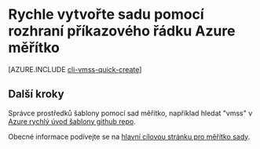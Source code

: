 <properties
    pageTitle="Změnit velikost sady rozhraní příkazového řádku rychlé vytvoření | Microsoft Azure"
    description="Nasazení škála sady pomocí rozhraní příkazového řádku rychlé vytvoření."
    keywords="virtuální počítač měřítko sady" 
    services="virtual-machine-scale-sets"
    documentationCenter=""
    authors="gatneil"
    manager="madhana"
    editor="tysonn"
    tags="azure-resource-manager" />

<tags
    ms.service="virtual-machine-linux"
    ms.workload="infrastructure-services"
    ms.tgt_pltfrm="vm-linux"
    ms.devlang="na"
    ms.topic="article"
    ms.date="03/31/2016"
    ms.author="gatneil"/>

# <a name="quickly-create-a-scale-set-using-the-azure-cli"></a>Rychle vytvořte sadu pomocí rozhraní příkazového řádku Azure měřítko

[AZURE.INCLUDE [cli-vmss-quick-create](../../includes/virtual-machines-linux-cli-vmss-quick-create-include.md)]

## <a name="next-steps"></a>Další kroky

Správce prostředků šablony pomocí sad měřítko, například hledat "vmss" v [Azure rychlý úvod šablony github repo](https://github.com/Azure/azure-quickstart-templates).

Obecné informace podívejte se na [hlavní cílovou stránku pro měřítko sady](https://azure.microsoft.com/services/virtual-machine-scale-sets/).

